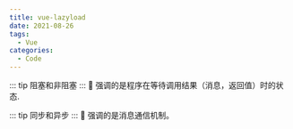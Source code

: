 ```yaml
---
title: vue-lazyload
date: 2021-08-26
tags:
  - Vue
categories:
  - Code
---
```


::: tip
阻塞和非阻塞
:::
:unicorn:
强调的是程序在等待调用结果（消息，返回值）时的状态.

::: tip
同步和异步
:::
:unicorn:
强调的是消息通信机制。
